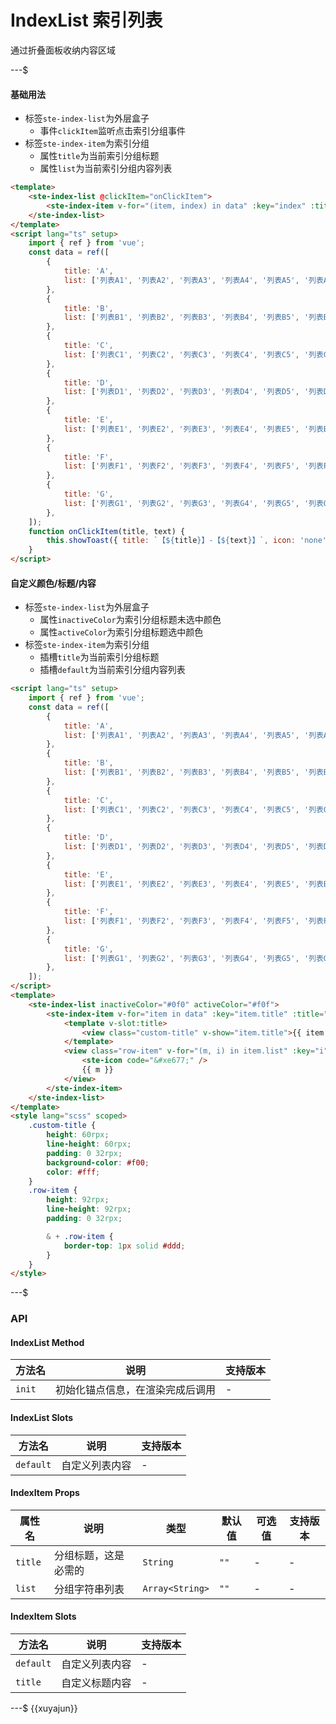 # IndexList 索引列表

通过折叠面板收纳内容区域

---$

#### 基础用法

- 标签`ste-index-list`为外层盒子
    - 事件`clickItem`监听点击索引分组事件
- 标签`ste-index-item`为索引分组
    - 属性`title`为当前索引分组标题
    - 属性`list`为当前索引分组内容列表

```html
<template>
    <ste-index-list @clickItem="onClickItem">
        <ste-index-item v-for="(item, index) in data" :key="index" :title="item.title" :list="item.list" />
    </ste-index-list>
</template>
<script lang="ts" setup>
    import { ref } from 'vue';
    const data = ref([
        {
            title: 'A',
            list: ['列表A1', '列表A2', '列表A3', '列表A4', '列表A5', '列表A6', '列表A7', '列表A8'],
        },
        {
            title: 'B',
            list: ['列表B1', '列表B2', '列表B3', '列表B4', '列表B5', '列表B6', '列表B7', '列表B8'],
        },
        {
            title: 'C',
            list: ['列表C1', '列表C2', '列表C3', '列表C4', '列表C5', '列表C6', '列表C7', '列表C8'],
        },
        {
            title: 'D',
            list: ['列表D1', '列表D2', '列表D3', '列表D4', '列表D5', '列表D6', '列表D7', '列表D8'],
        },
        {
            title: 'E',
            list: ['列表E1', '列表E2', '列表E3', '列表E4', '列表E5', '列表E6', '列表E7', '列表E8'],
        },
        {
            title: 'F',
            list: ['列表F1', '列表F2', '列表F3', '列表F4', '列表F5', '列表F6', '列表F7', '列表F8'],
        },
        {
            title: 'G',
            list: ['列表G1', '列表G2', '列表G3', '列表G4', '列表G5', '列表G6', '列表G7', '列表G8'],
        },
    ]);
    function onClickItem(title, text) {
        this.showToast({ title: `【${title}】-【${text}】`, icon: 'none' });
    }
</script>
```

#### 自定义颜色/标题/内容

- 标签`ste-index-list`为外层盒子
    - 属性`inactiveColor`为索引分组标题未选中颜色
    - 属性`activeColor`为索引分组标题选中颜色
- 标签`ste-index-item`为索引分组
    - 插槽`title`为当前索引分组标题
    - 插槽`default`为当前索引分组内容列表

```html
<script lang="ts" setup>
    import { ref } from 'vue';
    const data = ref([
        {
            title: 'A',
            list: ['列表A1', '列表A2', '列表A3', '列表A4', '列表A5', '列表A6', '列表A7', '列表A8'],
        },
        {
            title: 'B',
            list: ['列表B1', '列表B2', '列表B3', '列表B4', '列表B5', '列表B6', '列表B7', '列表B8'],
        },
        {
            title: 'C',
            list: ['列表C1', '列表C2', '列表C3', '列表C4', '列表C5', '列表C6', '列表C7', '列表C8'],
        },
        {
            title: 'D',
            list: ['列表D1', '列表D2', '列表D3', '列表D4', '列表D5', '列表D6', '列表D7', '列表D8'],
        },
        {
            title: 'E',
            list: ['列表E1', '列表E2', '列表E3', '列表E4', '列表E5', '列表E6', '列表E7', '列表E8'],
        },
        {
            title: 'F',
            list: ['列表F1', '列表F2', '列表F3', '列表F4', '列表F5', '列表F6', '列表F7', '列表F8'],
        },
        {
            title: 'G',
            list: ['列表G1', '列表G2', '列表G3', '列表G4', '列表G5', '列表G6', '列表G7', '列表G8'],
        },
    ]);
</script>
<template>
    <ste-index-list inactiveColor="#0f0" activeColor="#f0f">
        <ste-index-item v-for="item in data" :key="item.title" :title="item.title">
            <template v-slot:title>
                <view class="custom-title" v-show="item.title">{{ item.title }}</view>
            </template>
            <view class="row-item" v-for="(m, i) in item.list" :key="i">
                <ste-icon code="&#xe677;" />
                {{ m }}
            </view>
        </ste-index-item>
    </ste-index-list>
</template>
<style lang="scss" scoped>
    .custom-title {
        height: 60rpx;
        line-height: 60rpx;
        padding: 0 32rpx;
        background-color: #f00;
        color: #fff;
    }
    .row-item {
        height: 92rpx;
        line-height: 92rpx;
        padding: 0 32rpx;

        & + .row-item {
            border-top: 1px solid #ddd;
        }
    }
</style>
```

---$

### API

<!-- props -->

#### IndexList Method

| 方法名 | 说明                             | 支持版本 |
| ------ | -------------------------------- | -------- |
| `init` | 初始化锚点信息，在渲染完成后调用 | -        |

#### IndexList Slots

| 方法名    | 说明           | 支持版本 |
| --------- | -------------- | -------- |
| `default` | 自定义列表内容 | -        |

#### IndexItem Props

| 属性名  | 说明                 | 类型            | 默认值 | 可选值 | 支持版本 |
| ------- | -------------------- | --------------- | ------ | ------ | -------- |
| `title` | 分组标题，这是必需的 | `String`        | `""`   | -      | -        |
| `list`  | 分组字符串列表       | `Array<String>` | `""`   | -      | -        |

#### IndexItem Slots

| 方法名    | 说明           | 支持版本 |
| --------- | -------------- | -------- |
| `default` | 自定义列表内容 | -        |
| `title`   | 自定义标题内容 | -        |

---$
{{xuyajun}}
